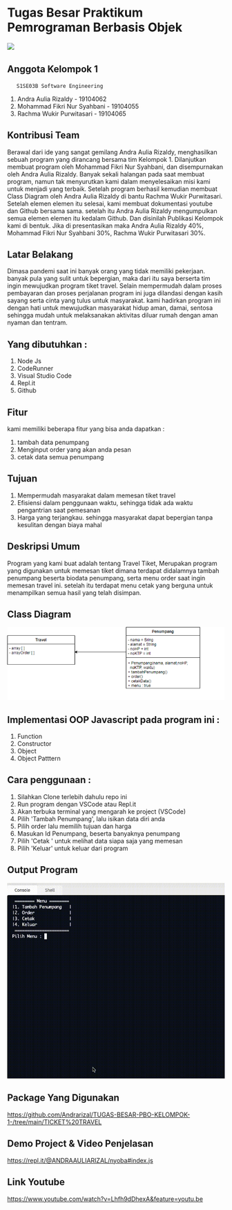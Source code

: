 # Tugas Besar Praktikum Pemrograman Berbasis Objek
![](https://user-images.githubusercontent.com/43981051/103869569-12f62000-50fd-11eb-86ef-657fdb81da3f.png)

## Anggota Kelompok 1
       S1SE03B Software Engineering
1. Andra Aulia Rizaldy - 19104062     
2. Mohammad Fikri Nur Syahbani - 19104055
3. Rachma Wukir Purwitasari - 19104065

## Kontribusi Team
  Berawal dari ide yang sangat gemilang Andra Aulia Rizaldy, menghasilkan sebuah program yang dirancang bersama tim Kelompok 1. Dilanjutkan membuat program oleh Mohammad Fikri Nur Syahbani, dan disempurnakan oleh Andra Aulia Rizaldy. Banyak sekali halangan pada saat membuat program, namun tak menyurutkan kami dalam menyelesaikan misi kami untuk menjadi yang terbaik. Setelah  program berhasil kemudian membuat Class Diagram oleh Andra Aulia Rizaldy di bantu Rachma Wukir Purwitasari. Setelah elemen elemen itu selesai, kami membuat dokumentasi youtube dan Github bersama sama. setelah itu Andra Aulia Rizaldy mengumpulkan semua elemen elemen itu kedalam Github. Dan disinilah Publikasi Kelompok kami di bentuk. Jika di presentasikan maka Andra Aulia Rizaldy 40%, Mohammad Fikri Nur Syahbani 30%, Rachma Wukir Purwitasari 30%. 


## Latar Belakang
Dimasa pandemi saat ini banyak orang yang tidak memiliki pekerjaan. banyak pula yang sulit untuk bepergian, maka dari itu saya berserta tim ingin mewujudkan program tiket travel. Selain mempermudah dalam proses pembayaran dan proses perjalanan program ini juga dilandasi dengan kasih sayang serta cinta yang tulus untuk masyarakat. kami hadirkan program ini dengan hati untuk mewujudkan masyarakat hidup aman, damai, sentosa sehingga mudah untuk melaksanakan aktivitas diluar rumah dengan aman nyaman dan tentram. 

## Yang dibutuhkan :
1. Node Js
2. CodeRunner
3. Visual Studio Code
4. Repl.it
5. Github

## Fitur
kami memiliki beberapa fitur yang bisa anda dapatkan :
1. tambah data penumpang 
2. Menginput order yang akan anda pesan
3. cetak data semua penumpang

## Tujuan
1. Mempermudah masyarakat dalam memesan tiket travel
2. Efisiensi dalam penggunaan waktu, sehingga tidak ada waktu pengantrian saat pemesanan
3. Harga yang terjangkau. sehingga masyarakat dapat bepergian tanpa kesulitan dengan biaya mahal

## Deskripsi Umum
Program yang kami buat adalah tentang Travel Tiket,  Merupakan program yang digunakan untuk memesan tiket dimana terdapat didalamnya tambah penumpang beserta biodata penumpang, serta menu order saat ingin memesan travel ini. setelah itu terdapat menu cetak yang berguna untuk menampilkan semua hasil yang telah disimpan. 

## Class Diagram

<img src = "https://github.com/Andrarizal/TUGAS-BESAR-PBO-KELOMPOK-1-/blob/main/TUBES%20PBO%20CLASS%20DIAGRAM%20F.PNG">

## Implementasi OOP Javascript pada program ini :
1. Function 
2. Constructor 
3. Object 
4. Object Patttern

## Cara penggunaan :
1. Silahkan Clone terlebih dahulu repo ini
2. Run program dengan VSCode atau Repl.it
3. Akan terbuka terminal yang mengarah ke project (VSCode)
4. Pilih 'Tambah Penumpang', lalu isikan data diri anda 
5. Pilih order lalu memilih tujuan dan harga
6. Masukan Id Penumpang, beserta banyaknya penumpang
8. Pilih 'Cetak ' untuk melihat data siapa saja yang memesan
9. Pilih 'Keluar' untuk keluar dari program

## Output Program 
<img src = "https://github.com/Andrarizal/TUGAS-BESAR-PBO-KELOMPOK-1-/blob/main/Implementasi-Program.gif">

## Package Yang Digunakan
https://github.com/Andrarizal/TUGAS-BESAR-PBO-KELOMPOK-1-/tree/main/TICKET%20TRAVEL


## Demo Project & Video Penjelasan
https://repl.it/@ANDRAAULIARIZAL/nyoba#index.js



## Link Youtube
https://www.youtube.com/watch?v=Lhfh9dDhexA&feature=youtu.be
